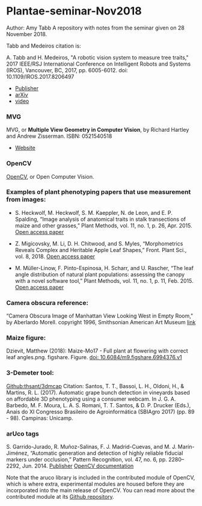 # Plantae-seminar-Nov2018

Author: Amy Tabb
A repository with notes from the seminar given on 28 November 2018.

Tabb and Medeiros citation is:

A. Tabb and H. Medeiros, "A robotic vision system to measure tree traits," 2017 IEEE/RSJ International Conference on Intelligent Robots and Systems (IROS), Vancouver, BC, 2017, pp. 6005-6012. doi: 10.1109/IROS.2017.8206497
* [Publisher](https://ieeexplore.ieee.org/document/8206497)
* [arXiv](https://arxiv.org/pdf/1707.05368.pdf)
* [video](http://www.coviss.org/tabbmedeiros_rotse_iros17/)

### MVG
MVG, or **Multiple View Geometry in Computer Vision**, by Richard Hartley and Andrew Zisserman. ISBN: 0521540518
* [Website](http://www.robots.ox.ac.uk/~vgg/hzbook/) 

### OpenCV

[OpenCV](https://opencv.org/), or Open Computer Vision.


### Examples of plant phenotyping papers that use measurement from images:

* S. Heckwolf, M. Heckwolf, S. M. Kaeppler, N. de Leon, and E. P. Spalding, “Image analysis of anatomical traits in stalk transections of maize and other grasses,” Plant Methods, vol. 11, no. 1, p. 26, Apr. 2015. [Open access paper](https://plantmethods.biomedcentral.com/articles/10.1186/s13007-015-0070-x)

* Z. Migicovsky, M. Li, D. H. Chitwood, and S. Myles, “Morphometrics Reveals Complex and Heritable Apple Leaf Shapes,” Front. Plant Sci., vol. 8, 2018.
[Open access paper](https://www.frontiersin.org/articles/10.3389/fpls.2017.02185/full)

* M. Müller-Linow, F. Pinto-Espinosa, H. Scharr, and U. Rascher, “The leaf angle distribution of natural plant populations: assessing the canopy with a novel software tool,” Plant Methods, vol. 11, no. 1, p. 11, Feb. 2015. [Open access paper](https://plantmethods.biomedcentral.com/articles/10.1186/s13007-015-0052-z)


### Camera obscura reference:

“Camera Obscura Image of Manhattan View Looking West in Empty Room," by Aberlardo Morell. copyright 1996, Smithsonian American Art Museum [link](http://edan.si.edu/saam/id/object/1998.159)

### Maize figure:
Dzievit, Matthew (2018): Maize-Mo17 - Full plant at flowering with correct leaf angles.png. figshare. Figure. [doi: 10.6084/m9.figshare.6994376.v1](https://doi.org/10.6084/m9.figshare.6994376.v1)

### 3-Demeter tool:

[Github:thsant/3dmcap](https://github.com/thsant/3dmcap)
Citation: Santos, T. T., Bassoi, L. H., Oldoni, H., & Martins, R. L. (2017). Automatic grape bunch detection in vineyards based on
affordable 3D phenotyping using a consumer webcam. In J. G. A. Barbedo, M. F. Moura, L. A. S. Romani, T. T. Santos, & D. P.
Drucker (Eds.), Anais do XI Congresso Brasileiro de Agroinformática (SBIAgro 2017) (pp. 89 - 98). Campinas: Unicamp.


### arUco tags 
S. Garrido-Jurado, R. Muñoz-Salinas, F. J. Madrid-Cuevas, and M. J. Marín-Jiménez, “Automatic generation and detection of highly reliable fiducial markers under occlusion,” Pattern Recognition, vol. 47, no. 6, pp. 2280–2292, Jun. 2014. [Publisher](https://www.sciencedirect.com/science/article/abs/pii/S0031320314000235)  [OpenCV documentation](https://docs.opencv.org/3.1.0/d5/dae/tutorial_aruco_detection.html)

Note that the aruco library is included in the contributed module of OpenCV, which is where extra, experimental modules are housed before they are incorporated into the main release of OpenCV.  You can read more about the contributed module at its [Github repository](https://github.com/opencv/opencv_contrib).

